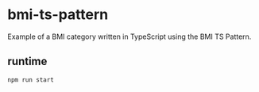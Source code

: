 # bmi-ts-pattern

Example of a BMI category written in TypeScript using the BMI TS Pattern.

## runtime

```bash
npm run start
```
